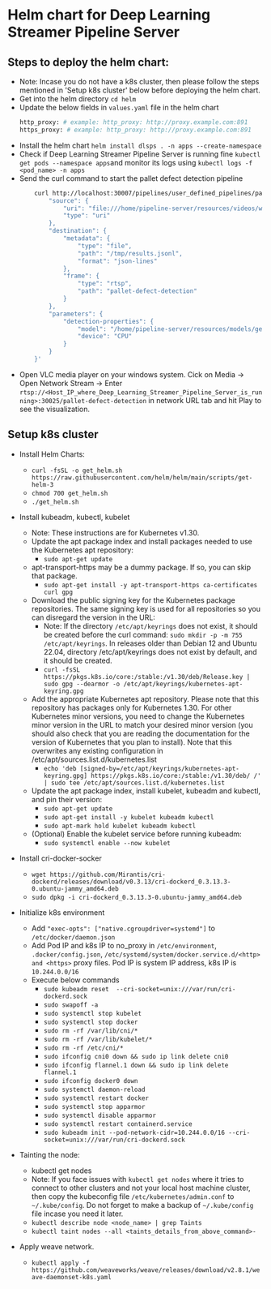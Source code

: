 # Helm chart for Deep Learning Streamer Pipeline Server

## Steps to deploy the helm chart:

- Note: Incase you do not have a k8s cluster, then please follow the steps mentioned in 'Setup k8s cluster' below before deploying the helm chart.
- Get into the helm directory
    `cd helm`
- Update the below fields in `values.yaml` file in the helm chart
    ``` sh
    http_proxy: # example: http_proxy: http://proxy.example.com:891
    https_proxy: # example: http_proxy: http://proxy.example.com:891
    ```
- Install the helm chart
    `helm install dlsps . -n apps --create-namespace`
- Check if Deep Learning Streamer Pipeline Server is running fine
    `kubectl get pods --namespace apps`and monitor its logs using `kubectl logs -f <pod_name> -n apps`
- Send the curl command to start the pallet defect detection pipeline
    ``` sh
        curl http://localhost:30007/pipelines/user_defined_pipelines/pallet_defect_detection -X POST -H 'Content-Type: application/json' -d '{
            "source": {
                "uri": "file:///home/pipeline-server/resources/videos/warehouse.avi",
                "type": "uri"
            },
            "destination": {
                "metadata": {
                    "type": "file",
                    "path": "/tmp/results.jsonl",
                    "format": "json-lines"
                },
                "frame": {
                    "type": "rtsp",
                    "path": "pallet-defect-detection"
                }
            },
            "parameters": {
                "detection-properties": {
                    "model": "/home/pipeline-server/resources/models/geti/pallet_defect_detection/deployment/Detection/model/model.xml",
                    "device": "CPU"
                }
            }
        }'
    ```
- Open VLC media player on your windows system. Cick on Media -> Open Network Stream -> Enter `rtsp://<Host_IP_where_Deep_Learning_Streamer_Pipeline_Server_is_running>:30025/pallet-defect-detection` in network URL tab and hit Play to see the visualization.


## Setup k8s cluster

- Install Helm Charts: 
    - `curl -fsSL -o get_helm.sh https://raw.githubusercontent.com/helm/helm/main/scripts/get-helm-3`
    - `chmod 700 get_helm.sh`
    - `./get_helm.sh`

- Install kubeadm, kubectl, kubelet
    - Note: These instructions are for Kubernetes v1.30.
    - Update the apt package index and install packages needed to use the Kubernetes apt repository:
        - `sudo apt-get update`
    - apt-transport-https may be a dummy package. If so, you can skip that package.
        - `sudo apt-get install -y apt-transport-https ca-certificates curl gpg`
    - Download the public signing key for the Kubernetes package repositories. The same signing key is used for all repositories so you can disregard the version in the URL:
        - Note: If the directory `/etc/apt/keyrings` does not exist, it should be created before the curl command: `sudo mkdir -p -m 755 /etc/apt/keyrings`. In releases older than Debian 12 and Ubuntu 22.04, directory /etc/apt/keyrings does not exist by default, and it should be created.
        - `curl -fsSL https://pkgs.k8s.io/core:/stable:/v1.30/deb/Release.key | sudo gpg --dearmor -o /etc/apt/keyrings/kubernetes-apt-keyring.gpg`
    - Add the appropriate Kubernetes apt repository. Please note that this repository has packages only for Kubernetes 1.30. For other Kubernetes minor versions, you need to change the Kubernetes minor version in the URL to match your desired minor version (you should also check that you are reading the documentation for the version of Kubernetes that you plan to install). Note that this overwrites any existing configuration in /etc/apt/sources.list.d/kubernetes.list
        - `echo 'deb [signed-by=/etc/apt/keyrings/kubernetes-apt-keyring.gpg] https://pkgs.k8s.io/core:/stable:/v1.30/deb/ /' | sudo tee /etc/apt/sources.list.d/kubernetes.list`
    - Update the apt package index, install kubelet, kubeadm and kubectl, and pin their version:
        - `sudo apt-get update`
        - `sudo apt-get install -y kubelet kubeadm kubectl`
        - `sudo apt-mark hold kubelet kubeadm kubectl`
    - (Optional) Enable the kubelet service before running kubeadm:
        - `sudo systemctl enable --now kubelet`

- Install cri-docker-socker 
    - `wget https://github.com/Mirantis/cri-dockerd/releases/download/v0.3.13/cri-dockerd_0.3.13.3-0.ubuntu-jammy_amd64.deb`
    - `sudo dpkg -i cri-dockerd_0.3.13.3-0.ubuntu-jammy_amd64.deb`

- Initialize k8s environment
    - Add `"exec-opts": ["native.cgroupdriver=systemd"]` to `/etc/docker/daemon.json`
    - Add Pod IP and k8s IP to no_proxy in `/etc/environment`, `.docker/config.json`, `/etc/systemd/system/docker.service.d/<http> and <https>` proxy files. Pod IP is system IP address, k8s IP is `10.244.0.0/16`
    - Execute below commands
        - `sudo kubeadm reset  --cri-socket=unix:///var/run/cri-dockerd.sock`
        - `sudo swapoff -a`
        - `sudo systemctl stop kubelet`
        - `sudo systemctl stop docker`
        - `sudo rm -rf /var/lib/cni/*`
        - `sudo rm -rf /var/lib/kubelet/*`
        - `sudo rm -rf /etc/cni/*`
        - `sudo ifconfig cni0 down && sudo ip link delete cni0`
        - `sudo ifconfig flannel.1 down && sudo ip link delete flannel.1`
        - `sudo ifconfig docker0 down`
        - `sudo systemctl daemon-reload`
        - `sudo systemctl restart docker`
        - `sudo systemctl stop apparmor`
        - `sudo systemctl disable apparmor`
        - `sudo systemctl restart containerd.service`
        - `sudo kubeadm init --pod-network-cidr=10.244.0.0/16 --cri-socket=unix:///var/run/cri-dockerd.sock`

- Tainting the node: 
    - kubectl get nodes
    - Note: If you face issues with `kubectl get nodes` where it tries to connect to other clusters and not your local host machine cluster, then copy the kubeconfig file `/etc/kubernetes/admin.conf` to `~/.kube/config`. Do not forget to make a backup of  `~/.kube/config` file incase you need it later.
    - `kubectl describe node <node_name> | grep Taints`
    - `kubectl taint nodes --all <taints_details_from_above_command>-`

- Apply weave network.
    - `kubectl apply -f https://github.com/weaveworks/weave/releases/download/v2.8.1/weave-daemonset-k8s.yaml`
